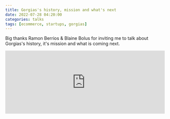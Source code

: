 ```yaml
---
title: Gorgias's history, mission and what's next
date: 2022-07-28 04:20:00
categories: talks
tags: [ecommerce, startups, gorgias]
---
```


Big thanks Ramon Berrios & Blaine Bolus for inviting me to talk about Gorgias's history, it's mission and what is coming next. 

<iframe height="200px" width="100%" frameborder="no" scrolling="no" seamless src="https://player.simplecast.com/b43844fa-c349-4e4d-8286-f45447df1cd4?dark=true"></iframe>
